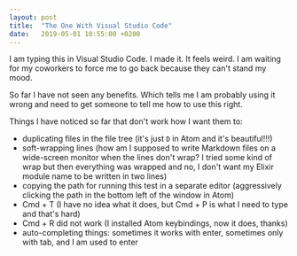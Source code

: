```yaml
---
layout: post
title:  "The One With Visual Studio Code"
date:   2019-05-01 10:55:00 +0200
---
```


I am typing this in Visual Studio Code. I made it. It feels weird. I am waiting for my coworkers to force me to go back because they can't stand my mood. 

So far I have not seen any benefits. Which tells me I am probably using it wrong and need to get someone to tell me how to use this right.

Things I have noticed so far that don't work how I want them to:
- duplicating files in the file tree (it's just `D` in Atom and it's beautiful!!!)
- soft-wrapping lines (how am I supposed to write Markdown files on a wide-screen monitor when the lines don't wrap? I tried some kind of wrap but then everything was wrapped and no, I don't want my Elixir module name to be written in two lines)
- copying the path for running this test in a separate editor (aggressively clicking the path in the bottom left of the window in Atom)
- Cmd + T (I have no idea what it does, but Cmd + P is what I need to type and that's hard)
- Cmd + R did not work (I installed Atom keybindings, now it does, thanks)
- auto-completing things: sometimes it works with enter, sometimes only with tab, and I am used to enter